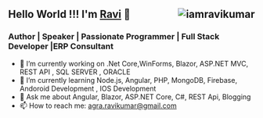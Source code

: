 ## Hello World !!! I'm <a href="https://ankitsharmablogs.com/" rel="nofollow">Ravi</a> 👋<img align="right" src="https://komarev.com/ghpvc/?username=iamravikumar" alt="iamravikumar" />

### Author | Speaker | Passionate Programmer | Full Stack Developer |ERP Consultant

- 🔭 I’m currently working on .Net Core,WinForms, Blazor, ASP.NET MVC, REST API , SQL SERVER , ORACLE
- 🌱 I’m currently learning Node.js, Angular, PHP, MongoDB, Firebase, Andoroid Development , IOS Development
- 💬 Ask me about Angular, Blazor, ASP.NET Core, C#, REST Api, Blogging
- 📫 How to reach me: agra.ravikumar@gmail.com

<!--
**iamravikumar/iamravikumar** is a ✨ _special_ ✨ repository because its `README.md` (this file) appears on your GitHub profile.

Here are some ideas to get you started:

- 🔭 I’m currently working on ...
- 🌱 I’m currently learning ...
- 👯 I’m looking to collaborate on ...
- 🤔 I’m looking for help with ...
- 💬 Ask me about ...
- 📫 How to reach me: ...
- 😄 Pronouns: ...
- ⚡ Fun fact: ...
-->
